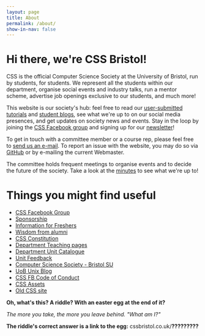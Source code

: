 ```yaml
---
layout: page
title: About
permalink: /about/
show-in-nav: false
---
```


# Hi there, we're CSS Bristol!

CSS is the official Computer Science Society at the University of Bristol, run by students, for students. We represent all the students within our department, organise social events and industry talks, run a mentor scheme, advertise job openings exclusive to our students, and much more!

This website is our society's hub: feel free to read our [user-submitted tutorials](/tutorials) and [student blogs](/blog), see what we're up to on our social media presences, and get updates on society news and events. Stay in the loop by joining the [CSS Facebook group](https://www.facebook.com/groups/CSSBristol/) and signing up for our [newsletter](/newsletter)!

To get in touch with a committee member or a course rep, please feel free to [send us an e-mail](/contact). To report an issue with the website, you may do so via [GitHub](https://github.com/cssbristol/cssbristol.github.io/issues) or by e-mailing the current Webmaster.

The committee holds frequent meetings to organise events and to decide the future of the society.
Take a look at the [minutes](https://drive.google.com/drive/folders/11IjgcZ8T9o9GghWwNd2Wn29jSz8un7sY?usp=sharing) to see what we're up to!

# Things you might find useful

* [CSS Facebook Group](https://www.facebook.com/groups/CSSBristol/)
* [Sponsorship](/sponsors)
* [Information for Freshers](/freshers)
* [Wisdom from alumni](/alumni)
* [CSS Constitution](/constitution)
* [Department Teaching pages](http://www.cs.bris.ac.uk/Teaching/)
* [Department Unit Catalogue](https://www.bris.ac.uk/esu/unitprogcat/UnitsForDept.jsa?orgCode=COSC)
* [Unit Feedback](https://wikis.bris.ac.uk/display/CSS/Unit+Feedback)
* [Computer Science Society - Bristol SU](http://www.bristolsu.org.uk/groups/computer-science-society)
* [UoB Unix Blog](http://unix.bris.ac.uk/)
* [CSS FB Code of Conduct](https://drive.google.com/open?id=0Bw8lYTnOhFe7ZlFGQk9DSnVoeFE)
* [CSS Assets](/assets_overview)
* [Old CSS site](/old)





**Oh, what's this? A riddle? With an easter egg at the end of it?**

*The more you take, the more you leave behind. "What am I?"*

**The riddle's correct answer is a link to the egg:** cssbristol.co.uk/**?????????**